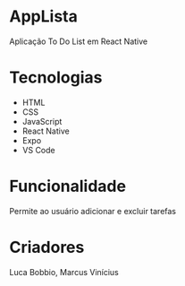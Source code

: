 # AppLista
Aplicação To Do List em React Native 
# Tecnologias
* HTML 
* CSS
* JavaScript
* React Native
* Expo
* VS Code
# Funcionalidade
Permite ao usuário adicionar e excluir tarefas
# Criadores
Luca Bobbio, Marcus Vinícius
